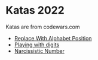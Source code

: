 # Katas 2022

Katas are from codewars.com

- [Replace With Alphabet Position](https://www.codewars.com/kata/546f922b54af40e1e90001da)
- [Playing with digits](https://www.codewars.com/kata/5552101f47fc5178b1000050)
- [Narcissistic Number](https://www.codewars.com/kata/5287e858c6b5a9678200083c)